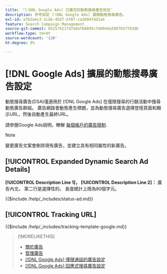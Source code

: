 ```yaml
---
title: 『[!DNL Google Ads] 已擴充的動態搜尋廣告設定'
description: 參考設定 [!DNL Google Ads] 展開動態搜尋廣告。
exl-id: e7b3a4c2-1cdb-45d7-bf87-ca26947dd1a4
feature: Search Campaign Management
source-git-commit: 052574217d7ddafb8895c74094da5997b5ff83db
workflow-type: tm+mt
source-wordcount: '120'
ht-degree: 0%

---
```


# [!DNL Google Ads] 擴展的動態搜尋廣告設定

動態搜尋廣告(DSA)僅適用於 [!DNL Google Ads] 在僅限搜尋的行銷活動中搜尋動態廣告群組。 廣告網路會動態產生標題，並為動態搜尋廣告選擇登陸頁面和顯示URL，然後自動產生最終URL。

請參閱Google Ads說明，瞭解 [每個帳戶的廣告限制](https://support.google.com/google-ads/answer/6372658?hl=en).

>[!NOTE]
>
>變更廣告文案會刪除現有廣告，並建立具有相同屬性的新廣告。

## [!UICONTROL Expanded Dynamic Search Ad Details]

**[!UICONTROL Description Line 1]， [!UICONTROL Description Line 2]：** 廣告內文。 第二行是選擇性的。 長度總計上限為80個字元。

<!-- **[!UICONTROL Status]:** -->

{{$include /help/_includes/status-ad.md}}

## [!UICONTROL Tracking URL]

<!-- **[!UICONTROL Tracking Template]:** -->

{{$include /help/_includes/tracking-template-google.md}}

>[!MORELIKETHIS]
>
>* [關於廣告](ad-about.md)
>* [管理廣告](ad-manage.md)
>* [[!DNL Google Ads] 僅限通話的廣告設定](ad-settings-google-call.md)
>* [[!DNL Google Ads] 回應式搜尋廣告設定](ad-settings-google-rsa.md)
